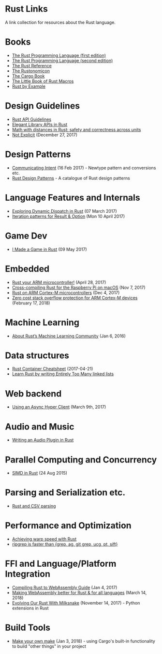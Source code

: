 # Rust Links

A link collection for resources about the Rust language.

# Books

* [The Rust Programming Language (first edition)](https://doc.rust-lang.org/book/first-edition/)
* [The Rust Programming Language (second edition)](https://doc.rust-lang.org/book/second-edition/)
* [The Rust Reference](https://doc.rust-lang.org/reference/)
* [The Rustonomicon](https://doc.rust-lang.org/nomicon/)
* [The Cargo Book](https://doc.rust-lang.org/cargo/)
* [The Little Book of Rust Macros](https://danielkeep.github.io/tlborm/book/)
* [Rust by Example](https://rustbyexample.com/index.html)

# Design Guidelines

* [Rust API Guidelines](https://rust-lang-nursery.github.io/api-guidelines/)
* [Elegant Library APIs in Rust](https://deterministic.space/elegant-apis-in-rust.html)
* [Math with distances in Rust: safety and correctness across units](https://ferrisellis.com/posts/rust-implementing-units-for-types/)
* [Not Explicit](https://boats.gitlab.io/blog/post/2017-12-27-things-explicit-is-not/) (December 27, 2017)

# Design Patterns

* [Communicating Intent](https://github.com/jaheba/stuff/blob/master/communicating_intent.md) (16 Feb 2017) - Newtype pattern and conversions etc.
* [Rust Design Patterns](https://github.com/rust-unofficial/patterns) - A catalogue of Rust design patterns

# Language Features and Internals

* [Exploring Dynamic Dispatch in Rust](http://alschwalm.com/blog/static/2017/03/07/exploring-dynamic-dispatch-in-rust/) (07 March 2017)
* [Iteration patterns for Result & Option](http://xion.io/post/code/rust-iter-patterns.html) (Mon 10 April 2017)

# Game Dev

* [I Made a Game in Rust](https://michaelfairley.com/blog/i-made-a-game-in-rust/) (09 May 2017)

# Embedded

* [Rust your ARM microcontroller!](http://blog.japaric.io/quickstart/) (April 28, 2017)
* [Cross-compiling Rust for the Raspberry Pi on macOS](https://akappel.github.io/2017/11/07/rpi-crosstool.html) (Nov 7, 2017)
* [Rust on ARM Cortex-M microcontrollers](http://pramode.in/2017/12/04/rust-on-arm-cortexm-microcontrollers/) (Dec 4, 2017)
* [Zero cost stack overflow protection for ARM Cortex-M devices](http://blog.japaric.io/stack-overflow-protection/) (February 17, 2018)

# Machine Learning

* [About Rust’s Machine Learning Community](https://medium.com/@autumn_eng/about-rust-s-machine-learning-community-4cda5ec8a790) (Jan 6, 2016)

# Data structures

* [Rust Container Cheatsheet](https://docs.google.com/presentation/d/1q-c7UAyrUlM-eZyTo1pd8SZ0qwA_wYxmPZVOQkoDmH4/mobilepresent?slide=id.p) (2017-04-21)
* [Learn Rust by writing Entirely Too Many linked lists](https://github.com/rust-unofficial/too-many-lists)

# Web backend

* [Using an Async Hyper Client](https://mgattozzi.com/hyper-client) (March 9th, 2017)

# Audio and Music

* [Writing an Audio Plugin in Rust](https://www.seventeencups.net/posts/writing-an-audio-plugin-in-rust/)

# Parallel Computing and Concurrency

* [SIMD in Rust](http://huonw.github.io/blog/2015/08/simd-in-rust/) (24 Aug 2015)

# Parsing and Serialization etc.

* [Rust and CSV parsing](https://blog.burntsushi.net/csv/)

# Performance and Optimization

* [Achieving warp speed with Rust](https://gist.github.com/jFransham/369a86eff00e5f280ed25121454acec1)
* [ripgrep is faster than {grep, ag, git grep, ucg, pt, sift}](https://blog.burntsushi.net/ripgrep/)

# FFI and Language/Platform Integration

* [Compiling Rust to WebAssembly Guide](https://hackernoon.com/compiling-rust-to-webassembly-guide-411066a69fde) (Jan 4, 2017)
* [Making WebAssembly better for Rust & for all languages](https://hacks.mozilla.org/2018/03/making-webassembly-better-for-rust-for-all-languages/) (March 14, 2018)
* [Evolving Our Rust With Milksnake](https://blog.sentry.io/2017/11/14/evolving-our-rust-with-milksnake) (November 14, 2017) - Python extensions in Rust

# Build Tools

* [Make your own make](https://matklad.github.io/2018/01/03/make-your-own-make.html) (Jan 3, 2018) - using Cargo's built-in functionality to build "other things" in your project

